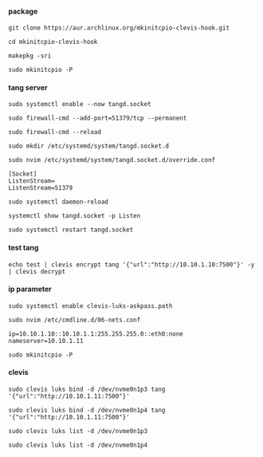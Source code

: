 #### package
```
git clone https://aur.archlinux.org/mkinitcpio-clevis-hook.git
```

```
cd mkinitcpio-clevis-hook
```

```
makepkg -sri
```

```
sudo mkinitcpio -P
```

#### tang server
```
sudo systemctl enable --now tangd.socket
```

```
sudo firewall-cmd --add-port=51379/tcp --permanent
```

```
sudo firewall-cmd --reload
```

```
sudo mkdir /etc/systemd/system/tangd.socket.d
```
```
sudo nvim /etc/systemd/system/tangd.socket.d/override.conf
```

```
[Socket]
ListenStream=
ListenStream=51379 
```

```
sudo systemctl daemon-reload
```

```
systemctl show tangd.socket -p Listen
```

```
sudo systemctl restart tangd.socket
```

#### test tang

```
echo test | clevis encrypt tang '{"url":"http://10.10.1.10:7500"}' -y | clevis decrypt
```

#### ip parameter
```
sudo systemctl enable clevis-luks-askpass.path
```

```
sudo nvim /etc/cmdline.d/06-nets.conf
```

```
ip=10.10.1.10::10.10.1.1:255.255.255.0::eth0:none nameserver=10.10.1.11 
```

```
sudo mkinitcpio -P
```

#### clevis
```
sudo clevis luks bind -d /dev/nvme0n1p3 tang '{"url":"http://10.10.1.11:7500"}'
```

```
sudo clevis luks bind -d /dev/nvme0n1p4 tang '{"url":"http://10.10.1.11:7500"}'
```

```
sudo clevis luks list -d /dev/nvme0n1p3
```

```
sudo clevis luks list -d /dev/nvme0n1p4
```
